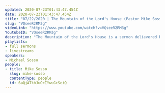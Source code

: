 ```yaml
---
updated: 2020-07-23T01:43:47.454Z
date: 2020-07-23T01:43:47.454Z
title: "07/22/2020 | The Mountain of the Lord's House (Pastor Mike Sosso)"
slug: "VQseeR2RM3g"
videoLink: "https://www.youtube.com/watch?v=VQseeR2RM3g"
YoutubeID: "VQseeR2RM3g"
description: "The Mountain of the Lord's House is a sermon delievered by Pastor Mike Sosso on July 22, 2020 at Freedom Fellowship Church International."
playlists:
- full sermons
- livestreams
speakers:
- Michael Sosso
people:
- title: Mike Sosso
  slug: mike-sosso
  contentType: people
  id: 6aQjATkbJuOcIYwuGcSciQ
---
```

